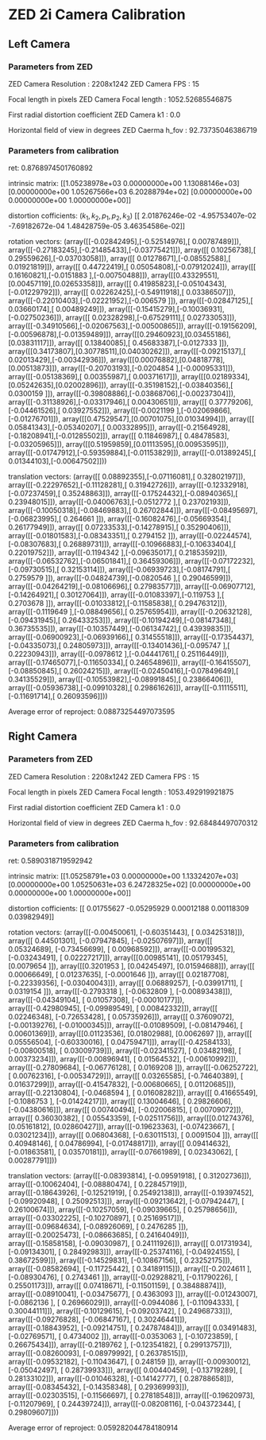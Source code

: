 # ZED 2i Camera Calibration
## Left Camera
### Parameters from ZED

ZED Camera Resolution     : 2208x1242
ZED Camera FPS            : 15

Focal length in pixels
ZED Camera Focal length    : 1052.52685546875

First radial distortion coefficient
ZED Camera k1              : 0.0

Horizontal field of view in degrees
ZED Caerma h_fov           : 92.73735046386719

### Parameters from calibration

ret: 0.8768974501760892

intrinsic matrix: 
 \[[1.05238978e+03 0.00000000e+00 1.13088146e+03]
 [0.00000000e+00 1.05267566e+03 6.20288794e+02]
 [0.00000000e+00 0.00000000e+00 1.00000000e+00]]

distortion cofficients: $(k_1, k_2, p_1, p_2, k_3)$
 \[[ 2.01876246e-02 -4.95753407e-02 -7.69182672e-04  1.48428759e-05 3.46354586e-02]]

rotation vectors: 
 (array(\[[-0.02842495],[-0.52514976],[ 0.00787489]]),
 array(\[[-0.27183245],[-0.21485433],[-0.03775421]]), 
 array(\[[ 0.10256738],[ 0.29559626],[-0.03703058]]), 
 array(\[[ 0.01278671],[-0.08552588],[ 0.01921819]]), 
 array(\[[ 0.44722419],[ 0.05054808],[-0.07912024]]), 
 array(\[[ 0.16160821],[-0.0151883 ],[-0.00750488]]), 
 array(\[[0.43329551],[0.00457119],[0.02653358]]), 
 array(\[[ 0.41985823],[-0.05104343],[-0.01229792]]), 
 array(\[[ 0.02262425],[-0.54911918],[ 0.03386507]]), 
 array(\[[-0.22010403],[-0.02221952],[-0.006579  ]]), 
 array(\[[-0.02847125],[ 0.03660174],[ 0.00489249]]), 
 array(\[[-0.15415279],[-0.10036931],[-0.02750236]]), 
 array(\[[ 0.02328298],[-0.67529111],[ 0.02733053]]), 
 array(\[[-0.34910566],[-0.02067563],[-0.00500865]]), 
 array(\[[-0.19156209],[-0.00596878],[-0.01359489]]), 
 array(\[[0.29460923],[0.03455186],[0.03831117]]), 
 array(\[[ 0.13840085],[ 0.45683387],[-0.0127333 ]]), 
 array(\[[0.34173807],[0.30778511],[0.04030262]]), 
 array(\[[-0.09215137],[ 0.02013429],[-0.00342936]]), 
 array(\[[0.00076882],[0.04818778],[0.00513873]]), 
 array(\[[-0.20703193],[-0.0204854 ],[-0.00095331]]), 
 array(\[[-0.05138369],[ 0.00355987],[ 0.00371617]]), 
 array(\[[0.02189334],[0.05242635],[0.02002896]]), 
 array(\[[-0.35198152],[-0.03840356],[ 0.0300159 ]]), 
 array(\[[-0.39808886],[-0.03868706],[-0.00237304]]), 
 array(\[[-0.31138926],[-0.03317946],[ 0.00430651]]), 
 array(\[[ 0.37779206],[-0.04461526],[ 0.03927552]]), 
 array(\[[-0.0021199 ],[-0.02069866],[-0.01276701]]), 
 array(\[[0.47529547],[0.00701075],[0.01034994]]), 
 array(\[[ 0.05841343],[-0.05340207],[ 0.00332895]]), 
 array(\[[-0.21564928],[-0.18208941],[-0.01285502]]), 
 array(\[[ 0.11846987],[ 0.48478583],[-0.03205965]]), 
 array(\[[0.51959859],[0.01113595],[0.00953595]]), 
 array(\[[-0.01747912],[-0.59359884],[-0.01153829]]), 
 array(\[[-0.01389245],[ 0.01344103],[-0.00647502]]))

translation vectors: 
 (array(\[[ 0.08892355],[-0.07116081],[ 0.32802197]]), 
 array(\[[-0.22297652],[-0.11128281],[ 0.31942726]]), 
 array(\[[-0.12332918],[-0.07237459],[ 0.35248863]]), 
 array(\[[-0.17524432],[-0.08940365],[ 0.23948015]]), 
 array(\[[-0.04006763],[-0.0512772 ],[ 0.23702193]]), 
 array(\[[-0.10050318],[-0.08469883],[ 0.26702844]]), 
 array(\[[-0.08495697],[-0.06823995],[ 0.264661  ]]), 
 array(\[[-0.16082476],[-0.05669354],[ 0.26177949]]), 
 array(\[[ 0.07233533],[-0.14278915],[ 0.35290406]]), 
 array(\[[-0.01801583],[-0.08343351],[ 0.2794152 ]]), 
 array(\[[-0.02244574],[-0.08307683],[ 0.26889731]]), 
 array(\[[-0.10966883],[-0.10633404],[ 0.22019752]]), 
 array(\[[-0.1194342 ],[-0.09635017],[ 0.21853592]]), 
 array(\[[-0.06532762],[-0.06501841],[ 0.36459306]]), 
 array(\[[-0.07172232],[-0.09730515],[ 0.32153114]]), 
 array(\[[-0.06939723],[-0.08174791],[ 0.2759579 ]]), 
 array(\[[-0.04824739],[-0.0820546 ],[ 0.29046599]]), 
 array(\[[-0.04264219],[-0.08106696],[ 0.27983577]]), 
 array(\[[-0.06907712],[-0.14264921],[ 0.30127064]]), 
 array(\[[-0.01083397],[-0.119753  ],[ 0.2703678 ]]), 
 array(\[[-0.01033812],[-0.11585838],[ 0.29476312]]), 
 array(\[[-0.1119649 ],[-0.08849656],[ 0.25765954]]), 
 array(\[[-0.20632128],[-0.09431945],[ 0.26433253]]), 
 array(\[[-0.10194249],[-0.08147348],[ 0.36735535]]), 
 array(\[[-0.10357449],[-0.06134742],[ 0.43939835]]), 
 array(\[[-0.06900923],[-0.06939166],[ 0.31455518]]), 
 array(\[[-0.17354437],[-0.04335073],[ 0.24805973]]), 
 array(\[[-0.13401436],[-0.095747  ],[ 0.22230943]]), 
 array(\[[-0.0978612 ],[-0.04441761],[ 0.25116449]]), 
 array(\[[-0.17465077],[-0.11650334],[ 0.24654896]]), 
 array(\[[-0.16415507],[-0.08850845],[ 0.26024215]]), 
 array(\[[-0.02450416],[-0.07849649],[ 0.34135529]]), 
 array(\[[-0.10553982],[-0.08991845],[ 0.23866406]]), 
 array(\[[-0.05936738],[-0.09910328],[ 0.29861626]]), 
 array(\[[-0.11115511],[-0.11691714],[ 0.26093596]]))

Average error of reproject: 0.08873254497073595


## Right Camera
### Parameters from ZED

ZED Camera Resolution     : 2208x1242
ZED Camera FPS            : 15

Focal length in pixels
ZED Camera Focal length    : 1053.492919921875

First radial distortion coefficient
ZED Camera k1              : 0.0

Horizontal field of view in degrees
ZED Caerma h_fov           : 92.68484497070312

### Parameters from calibration

ret: 0.5890318719592942

intrinsic matrix: 
 \[[1.05258791e+03 0.00000000e+00 1.13324207e+03]
 [0.00000000e+00 1.05250631e+03 6.24728325e+02]
 [0.00000000e+00 0.00000000e+00 1.00000000e+00]]

distortion cofficients: 
 \[[ 0.01755627 -0.05295929  0.00012188  0.00118309  0.03982949]]

rotation vectors: 
 (array(\[[-0.00450061],
       [-0.60351443],
       [ 0.03425318]]), array(\[[ 0.44501301],
       [-0.07947845],
       [-0.02507697]]), array(\[[ 0.05324689],
       [-0.73456699],
       [ 0.00968592]]), array(\[[-0.00199532],
       [-0.03243491],
       [ 0.02227217]]), array(\[[0.00985141],
       [0.05179345],
       [0.0079654 ]]), array(\[[0.3201953 ],
       [0.04245497],
       [0.01594688]]), array(\[[ 0.00066649],
       [ 0.01237635],
       [-0.0001646 ]]), array(\[[ 0.02187708],
       [-0.22339356],
       [-0.03040043]]), array(\[[ 0.06889257],
       [-0.03991711],
       [ 0.0319154 ]]), array(\[[-0.2793318 ],
       [-0.0632809 ],
       [-0.00893438]]), array(\[[-0.04349104],
       [ 0.01057308],
       [-0.00010177]]), array(\[[-0.42980945],
       [-0.09989549],
       [ 0.00842332]]), array(\[[ 0.02246348],
       [-0.72653428],
       [ 0.05735926]]), array(\[[ 0.37609072],
       [-0.00139276],
       [-0.01000345]]), array(\[[-0.01089509],
       [-0.08147946],
       [ 0.00601369]]), array(\[[0.01123536],
       [0.01802988],
       [0.0062697 ]]), array(\[[ 0.05556504],
       [-0.60330016],
       [ 0.04759471]]), array(\[[-0.42584133],
       [-0.00800518],
       [ 0.03009739]]), array(\[[-0.02341527],
       [ 0.03482198],
       [ 0.00373234]]), array(\[[-0.00896941],
       [ 0.01564532],
       [-0.00610992]]), array(\[[-0.27809684],
       [-0.06776128],
       [ 0.0169208 ]]), array(\[[-0.06252722],
       [ 0.00762316],
       [-0.00534729]]), array(\[[ 0.03265585],
       [-0.74640389],
       [ 0.01637299]]), array(\[[-0.41547832],
       [-0.00680665],
       [ 0.01120685]]), array(\[[-0.22130804],
       [-0.0468594 ],
       [ 0.01608282]]), array(\[[ 0.41665549],
       [-0.1086753 ],
       [-0.01424217]]), array(\[[ 0.13004646],
       [ 0.29826606],
       [-0.04380616]]), array(\[[ 0.00740494],
       [-0.02006815],
       [ 0.00709072]]), array(\[[ 0.36030382],
       [ 0.05543359],
       [-0.02511756]]), array(\[[0.01274376],
       [0.05161812],
       [0.02860427]]), array(\[[-0.19623363],
       [-0.07423667],
       [ 0.03021234]]), array(\[[ 0.06804368],
       [-0.63011513],
       [ 0.0091504 ]]), array(\[[ 0.40948146],
       [ 0.04786994],
       [-0.01748817]]), array(\[[ 0.09414632],
       [-0.01863581],
       [ 0.03570181]]), array(\[[-0.07661989],
       [ 0.02343062],
       [ 0.00287791]]))

translation vectors: 
 (array(\[[-0.08393814],
       [-0.09591918],
       [ 0.31202736]]), array(\[[-0.10062404],
       [-0.08880474],
       [ 0.22845719]]), array(\[[-0.18643926],
       [-0.12521919],
       [ 0.25492138]]), array(\[[-0.19397452],
       [-0.09920948],
       [ 0.25092513]]), array(\[[-0.09213642],
       [-0.07942447],
       [ 0.26100674]]), array(\[[-0.10257059],
       [-0.09039665],
       [ 0.25798656]]), array(\[[-0.03302225],
       [-0.10270897],
       [ 0.25169517]]), array(\[[-0.09684634],
       [-0.08926069],
       [ 0.2476285 ]]), array(\[[-0.20025473],
       [-0.08663685],
       [ 0.24164049]]), array(\[[-0.15858158],
       [-0.09030987],
       [ 0.24111926]]), array(\[[ 0.01731934],
       [-0.09134301],
       [ 0.28492983]]), array(\[[-0.25374116],
       [-0.04924155],
       [ 0.38672599]]), array(\[[-0.14529831],
       [-0.10867156],
       [ 0.23252175]]), array(\[[-0.08582694],
       [-0.11725442],
       [ 0.34189115]]), array(\[[-0.2024611 ],
       [-0.08930476],
       [ 0.2743461 ]]), array(\[[-0.02928821],
       [-0.11790226],
       [ 0.25501173]]), array(\[[ 0.07418671],
       [-0.11501159],
       [ 0.38488874]]), array(\[[-0.08910041],
       [-0.03475677],
       [ 0.4363093 ]]), array(\[[-0.01243007],
       [-0.0862136 ],
       [ 0.26966029]]), array(\[[-0.0944086 ],
       [-0.11094333],
       [ 0.30044111]]), array(\[[-0.10129615],
       [-0.09203742],
       [ 0.24968733]]), array(\[[-0.09276828],
       [-0.06847167],
       [ 0.30246441]]), array(\[[-0.18843952],
       [-0.09214751],
       [ 0.24787484]]), array(\[[ 0.03491483],
       [-0.02769571],
       [ 0.4734002 ]]), array(\[[-0.0353063 ],
       [-0.10723859],
       [ 0.26675434]]), array(\[[-0.2189762 ],
       [-0.12354182],
       [ 0.29913757]]), array(\[[-0.08260093],
       [-0.08979992],
       [ 0.26378515]]), array(\[[-0.09532182],
       [-0.11043647],
       [ 0.248159  ]]), array(\[[-0.00930012],
       [-0.05042497],
       [ 0.28739933]]), array(\[[ 0.00440459],
       [-0.13719289],
       [ 0.28133102]]), array(\[[-0.01046328],
       [-0.14142777],
       [ 0.28788658]]), array(\[[-0.08345432],
       [-0.14358348],
       [ 0.29369993]]), array(\[[-0.02303515],
       [-0.11566697],
       [ 0.27818548]]), array(\[[-0.19620973],
       [-0.11207969],
       [ 0.24439724]]), array(\[[-0.08208116],
       [-0.04372344],
       [ 0.29809607]]))

Average error of reproject: 0.059282044784180914
